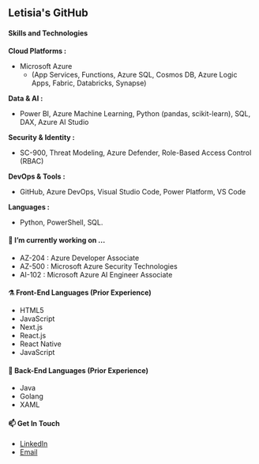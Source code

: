 ## Letisia's GitHub

#### Skills and Technologies

**Cloud Platforms :**  
- Microsoft Azure
  - (App Services, Functions, Azure SQL, Cosmos DB, Azure Logic Apps, Fabric, Databricks, Synapse)

**Data & AI :**  
- Power BI, Azure Machine Learning, Python (pandas, scikit-learn), SQL, DAX, Azure AI Studio

**Security & Identity :**  
- SC-900, Threat Modeling, Azure Defender, Role-Based Access Control (RBAC)

**DevOps & Tools :**  
- GitHub, Azure DevOps, Visual Studio Code, Power Platform, VS Code

**Languages :**  
- Python, PowerShell, SQL.

#### 🔭 I’m currently working on ...
- AZ-204 : Azure Developer Associate 
- AZ-500 : Microsoft Azure Security Technologies
- AI-102 : Microsoft Azure AI Engineer Associate

#### ⚗️ Front-End Languages (Prior Experience)

- HTML5
- JavaScript
- Next.js
- React.js
- React Native
- JavaScript

#### 🔬 Back-End Languages (Prior Experience)

- Java
- Golang
- XAML

#### 📫 Get In Touch

- <a href="https://www.linkedin.com/in/letisiapangataa/" target="_blank">LinkedIn</a>
- <a href="mailto:lpangataa@outlook.com" target="_blank">Email</a>


<!--
**letisiapangataa/letisiapangataa** is a ✨ _special_ ✨ repository because its `README.md` (this file) appears on your GitHub profile.

Here are some ideas to get you started:

- 🔭 I’m currently working on ...
- 🌱 I’m currently learning ...
- 👯 I’m looking to collaborate on ...
- 🤔 I’m looking for help with ...
- 💬 Ask me about ...
- 📫 How to reach me: ...
- 😄 Pronouns: ...
- ⚡ Fun fact: ...
-->
